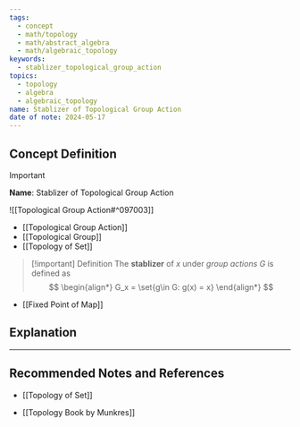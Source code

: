 ```yaml
---
tags:
  - concept
  - math/topology
  - math/abstract_algebra
  - math/algebraic_topology
keywords:
  - stablizer_topological_group_action
topics:
  - topology
  - algebra
  - algebraic_topology
name: Stablizer of Topological Group Action
date of note: 2024-05-17
---
```


## Concept Definition

>[!important]
>**Name**: Stablizer of Topological Group Action

![[Topological Group Action#^097003]]

- [[Topological Group Action]]
- [[Topological Group]]
- [[Topology of Set]]


>[!important] Definition
>The **stablizer** of $x$ under *group actions* $G$ is defined as 
>$$
> \begin{align*}
> G_x = \set{g\in G: g(x) = x}
> \end{align*}
>$$ 


- [[Fixed Point of Map]]


## Explanation





-----------
##  Recommended Notes and References


- [[Topology of Set]]

- [[Topology Book by Munkres]]